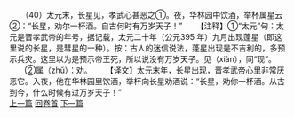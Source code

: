 　　（40）太元末，长星见，孝武心甚恶之①。夜，华林园中饮酒，举杯属星云②：“长星，劝尔一杯酒。自古何时有万岁天子！”
　　【注释】①“太元”句：太元是晋孝武帝的年号，据记载，太元二十年（公元395 年）九月出现蓬星（即这里说的长星，是彗星的一种）。按：古人的迷信说法，蓬星出现是不吉利的，多预示兵灾。这里以为是预示帝王死，所以说没有万岁天子。见（xiàn），同“现”。
　　②属（zhǔ）：劝。
　　【译文】太元末年，长星出现，晋孝武帝心里非常厌恶它。入夜，他在华林园里饮酒，举杯向长星劝酒说：“长星，劝你一杯酒。从古到今，什么时候有过万岁天子！”
<br>[上一篇](06_39) [回卷首](06_00) [下一篇](06_41)
